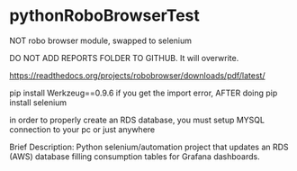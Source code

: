 # pythonRoboBrowserTest
NOT robo browser module, swapped to selenium

DO NOT ADD REPORTS FOLDER TO GITHUB. It will overwrite.

https://readthedocs.org/projects/robobrowser/downloads/pdf/latest/

pip install Werkzeug==0.9.6 if you get the import error, AFTER doing pip install selenium

in order to properly create an RDS database, you must setup MYSQL connection to your pc or just anywhere

Brief Description:
Python selenium/automation project that updates an RDS (AWS) database filling consumption tables for Grafana dashboards.
